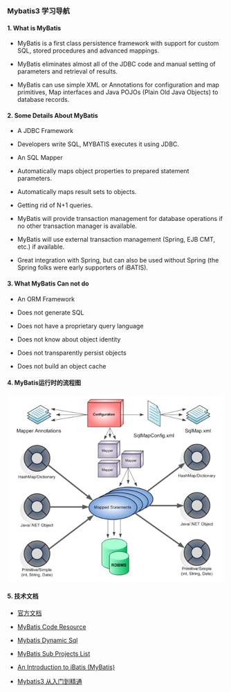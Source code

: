 ###                                                             Mybatis3 学习导航

#### 1. What is MyBatis

* MyBatis is a first class persistence framework with support for custom SQL, stored procedures and advanced mappings.

* MyBatis eliminates almost all of the JDBC code and manual setting of parameters and retrieval of results.

* MyBatis can use simple XML or Annotations for configuration and map primitives, Map interfaces and Java POJOs (Plain Old Java Objects) to database records.

#### 2. Some Details About MyBatis

* A JDBC Framework

* Developers write SQL, MYBATIS executes it using JDBC.

* An SQL Mapper

* Automatically maps object properties to prepared statement parameters.

* Automatically maps result sets to objects.

* Getting rid of N+1 queries.

* MyBatis will provide transaction management for database operations if no other transaction manager is available.

* MyBatis will use external transaction management (Spring, EJB CMT, etc.) if available.

* Great integration with Spring, but can also be used without Spring (the Spring folks were early supporters of iBATIS).

#### 3. What MyBatis Can not do

* An ORM Framework

* Does not generate SQL

* Does not have a proprietary query language

* Does not know about object identity

* Does not transparently persist objects

* Does not build an object cache

#### 4. MyBatis运行时的流程图

![image](img/flow_mybatis.png)

#### 5. 技术文档

* [官方文档](http://www.mybatis.org/mybatis-3/)

* [MyBatis Code Resource](https://github.com/mybatis/mybatis-3)

* [Mybatis Dynamic Sql](https://github.com/mybatis/mybatis-dynamic-sql)

* [MyBatis Sub Projects List](https://github.com/mybatis)

* [An Introduction to iBatis (MyBatis)](https://javamagic.wordpress.com/2012/02/22/an-introduction-to-ibatis-mybatis-an-alternative-to-hibernate-and-jdbc/)

* [Mybatis3 从入门到精通](http://mybatis.tk/)


